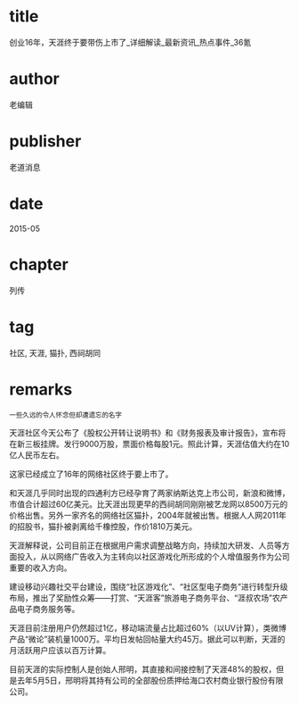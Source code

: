 # title
创业16年，天涯终于要带伤上市了_详细解读_最新资讯_热点事件_36氪

# author
老编辑

# publisher
老道消息

# date
2015-05

# chapter
列传

# tag
社区, 天涯, 猫扑, 西祠胡同

# remarks
`一些久远的令人怀念但却遭遗忘的名字`

天涯社区今天公布了《股权公开转让说明书》和《财务报表及审计报告》，宣布将在新三板挂牌。发行9000万股，票面价格每股1元。照此计算，天涯估值大约在10亿人民币左右。

这家已经成立了16年的网络社区终于要上市了。

和天涯几乎同时出现的四通利方已经孕育了两家纳斯达克上市公司，新浪和微博，市值合计超过60亿美元。比天涯出现更早的西祠胡同刚刚被艺龙网以8500万元的价格出售。另外一家齐名的网络社区猫扑，2004年就被出售。根据人人网2011年的招股书，猫扑被剥离给千橡控股，作价1810万美元。


天涯解释说，公司目前正在根据用户需求调整战略方向，持续加大研发、人员等方面投入，从以网络广告收入为主转向以社区游戏化所形成的个人增值服务作为公司重要的收入方向。

建设移动兴趣社交平台建设，围绕“社区游戏化”、“社区型电子商务”进行转型升级布局，推出了奖励性众筹——打赏、“天涯客”旅游电子商务平台、“涯叔农场”农产品电子商务服务等。

天涯目前注册用户仍然超过1亿，移动端流量占比超过60%（以UV计算），类微博产品“微论”装机量1000万。平均日发帖回帖量大约45万。据此可以判断，天涯的月活跃用户应该以百万计算。

目前天涯的实际控制人是创始人邢明，其直接和间接控制了天涯48%的股权，但是去年5月5日，邢明将其持有公司的全部股份质押给海口农村商业银行股份有限公司。

